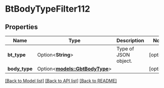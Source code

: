 # BtBodyTypeFilter112

## Properties

Name | Type | Description | Notes
------------ | ------------- | ------------- | -------------
**bt_type** | Option<**String**> | Type of JSON object. | [optional]
**body_type** | Option<[**models::GbtBodyType**](GBTBodyType.md)> |  | [optional]

[[Back to Model list]](../README.md#documentation-for-models) [[Back to API list]](../README.md#documentation-for-api-endpoints) [[Back to README]](../README.md)


